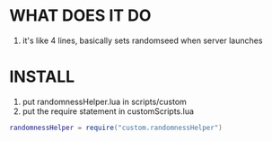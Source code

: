 # WHAT DOES IT DO
1. it's like 4 lines, basically sets randomseed when server launches

# INSTALL
1. put randomnessHelper.lua in scripts/custom
2. put the require statement in customScripts.lua
```lua
randomnessHelper = require("custom.randomnessHelper")
```